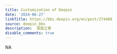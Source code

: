 ```yaml
---
title: Customization of Deepin
date: '2024-06-27'
linkTitle: https://bbs.deepin.org/en/post/274408
source: deepin_bbs
description:  深度之家 
disable_comments: true
---
```

NA

